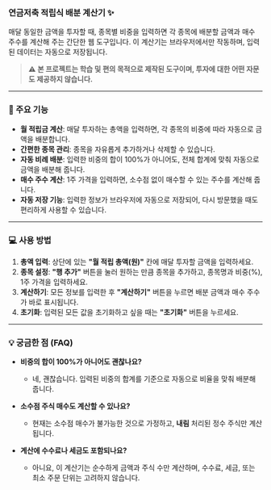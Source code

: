 ### **연금저축 적립식 배분 계산기 ✨**

매달 동일한 금액을 투자할 때, 종목별 비중을 입력하면 각 종목에 배분할 금액과 매수 주수를 계산해 주는 간단한 웹 도구입니다. 이 계산기는 브라우저에서만 작동하며, 입력된 데이터는 자동으로 저장됩니다.

> **⚠️ 본 프로젝트는 학습 및 편의 목적으로 제작된 도구이며, 투자에 대한 어떤 자문도 제공하지 않습니다.**

---

### **🚀 주요 기능**

* **월 적립금 계산**: 매달 투자하는 총액을 입력하면, 각 종목의 비중에 따라 자동으로 금액을 배분합니다.
* **간편한 종목 관리**: 종목을 자유롭게 추가하거나 삭제할 수 있습니다.
* **자동 비례 배분**: 입력한 비중의 합이 100%가 아니어도, 전체 합계에 맞춰 자동으로 금액을 배분해 줍니다.
* **매수 주수 계산**: 1주 가격을 입력하면, 소수점 없이 매수할 수 있는 주수를 계산해 줍니다.
* **자동 저장 기능**: 입력한 정보가 브라우저에 자동으로 저장되어, 다시 방문했을 때도 편리하게 사용할 수 있습니다.

---

### **💻 사용 방법**

1.  **총액 입력**: 상단에 있는 **"월 적립 총액(원)"** 칸에 매달 투자할 금액을 입력하세요.
2.  **종목 설정**: **"행 추가"** 버튼을 눌러 원하는 만큼 종목을 추가하고, 종목명과 비중(%), 1주 가격을 입력하세요.
3.  **계산하기**: 모든 정보를 입력한 후 **"계산하기"** 버튼을 누르면 배분 금액과 매수 주수가 바로 표시됩니다.
4.  **초기화**: 입력된 모든 값을 초기화하고 싶을 때는 **"초기화"** 버튼을 누르세요.

---

### **💡 궁금한 점 (FAQ)**

* **비중의 합이 100%가 아니어도 괜찮나요?**
    * 네, 괜찮습니다. 입력된 비중의 합계를 기준으로 자동으로 비율을 맞춰 배분해 줍니다.

* **소수점 주식 매수도 계산할 수 있나요?**
    * 현재는 소수점 매수가 불가능한 것으로 가정하고, **내림** 처리된 정수 주식만 계산됩니다.

* **계산에 수수료나 세금도 포함되나요?**
    * 아니요, 이 계산기는 순수하게 금액과 주식 수만 계산하며, 수수료, 세금, 또는 최소 주문 단위는 고려하지 않습니다.
